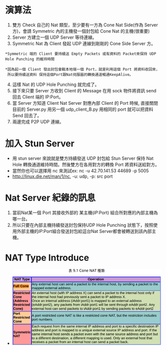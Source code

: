# 演算法

1. 雙方 Check 自己的 Nat 類型，至少要有一方為 Cone Nat Side(作為 Server 方)，會請 Symmetric 內的主機發一個封包給 Cone Nat 的主機(很重要)
2. Server 方建立一個 UDP Server 等待連線。
3. Symmetric Nat 為 Client 發起 UDP 連線到剛剛的 Cone Side Server 方。
~~~
*Symmetric 端的 Client 要持續送 Empty Packets 或有資料的 Packet來保持 UDP Hole Punching 的維持時間

*因為起一個 Client 發出封包會戰本地端一個 Port，就是利用這個 Port 將資料收回來，
 所以要持續送資料 保持這個Port跟Nat伺服器的轉換通道暢通KeepAlive。
~~~
4. 這樣 Nat 的 UDP Hole Punching 就完成了。
5. 接下來只要 Server 方收到 Client 的 Message 在用 sock 物件將資訊 send 回去 Client 端的 IP:Port。
6. 當 Server 方知道 Client Nat Server 對應內部 Client 的 Port 時候, 直接關閉目前的 Server.py 用另一個 udp_client_B.py 用相同的 port 就可以把資料 Send 回去了。
7. 兩邊完成 P2P UDP 連線。

# 加入 Stun Server

* 用 stun server 來說就是雙方持續發送 UDP 封包給 Stun Server 保持 Nat Hole 轉換通道維持時間。然後雙方在各用對方的轉換 Port 將資料送給對方。
* 當然你也可以選擇用 nc 來測試ex: nc -u 42.70.141.53 44689 -p 5005
* http://linux.die.net/man/1/nc, -u: udp, -p: src port

# Nat Server 紀錄的訊息
1. 當前Nat某一個 Port 其接收外部的 某主機($IP:$Port) 組合所對應的內部主機為哪一台。
2. 所以只要在內部主機持續發送封包保持UDP Hole Punching 狀態下，按照使用外部主機的$IP:$Port組合發送封包給這台Nat Server都會被轉送到該內部主機。

# NAT Type Introduce

- ![Alt text](https://raw.githubusercontent.com/scott1028/UDP_Hole_Punching_Study/master/nat_type_introduce.png "nat_type_introduce")
